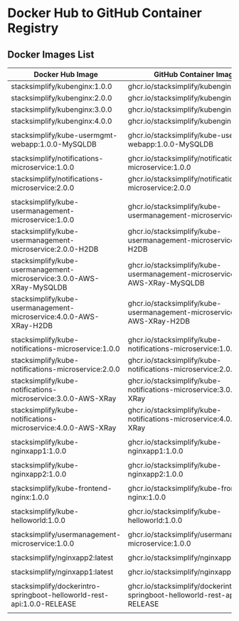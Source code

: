 # Docker Hub to GitHub Container Registry

## Docker Images List
| Docker Hub Image  | GitHub Container Image |
| ------------- | ------------- |
| stacksimplify/kubenginx:1.0.0  | ghcr.io/stacksimplify/kubenginx:1.0.0  |
| stacksimplify/kubenginx:2.0.0  | ghcr.io/stacksimplify/kubenginx:2.0.0  |
| stacksimplify/kubenginx:3.0.0  | ghcr.io/stacksimplify/kubenginx:3.0.0  |
| stacksimplify/kubenginx:4.0.0  | ghcr.io/stacksimplify/kubenginx:4.0.0  |
|   |   |
| stacksimplify/kube-usermgmt-webapp:1.0.0-MySQLDB  | ghcr.io/stacksimplify/kube-usermgmt-webapp:1.0.0-MySQLDB  |
|   |   |
| stacksimplify/notifications-microservice:1.0.0  | ghcr.io/stacksimplify/notifications-microservice:1.0.0  |
| stacksimplify/notifications-microservice:2.0.0  | ghcr.io/stacksimplify/notifications-microservice:2.0.0  |
|   |   |
| stacksimplify/kube-usermanagement-microservice:1.0.0  | ghcr.io/stacksimplify/kube-usermanagement-microservice:1.0.0  |
| stacksimplify/kube-usermanagement-microservice:2.0.0-H2DB  | ghcr.io/stacksimplify/kube-usermanagement-microservice:2.0.0-H2DB  |
| stacksimplify/kube-usermanagement-microservice:3.0.0-AWS-XRay-MySQLDB  | ghcr.io/stacksimplify/kube-usermanagement-microservice:3.0.0-AWS-XRay-MySQLDB  |
| stacksimplify/kube-usermanagement-microservice:4.0.0-AWS-XRay-H2DB  | ghcr.io/stacksimplify/kube-usermanagement-microservice:4.0.0-AWS-XRay-H2DB  |
|   |   |
| stacksimplify/kube-notifications-microservice:1.0.0  | ghcr.io/stacksimplify/kube-notifications-microservice:1.0.0  |
| stacksimplify/kube-notifications-microservice:2.0.0  | ghcr.io/stacksimplify/kube-notifications-microservice:2.0.0  |
| stacksimplify/kube-notifications-microservice:3.0.0-AWS-XRay  | ghcr.io/stacksimplify/kube-notifications-microservice:3.0.0-AWS-XRay  |
| stacksimplify/kube-notifications-microservice:4.0.0-AWS-XRay  | ghcr.io/stacksimplify/kube-notifications-microservice:4.0.0-AWS-XRay  |
|   |   |
| stacksimplify/kube-nginxapp1:1.0.0  | ghcr.io/stacksimplify/kube-nginxapp1:1.0.0  |
|   |   |
| stacksimplify/kube-nginxapp2:1.0.0  | ghcr.io/stacksimplify/kube-nginxapp2:1.0.0  |
|   |   |
| stacksimplify/kube-frontend-nginx:1.0.0  | ghcr.io/stacksimplify/kube-frontend-nginx:1.0.0  |
|   |   |
| stacksimplify/kube-helloworld:1.0.0  | ghcr.io/stacksimplify/kube-helloworld:1.0.0  |
|   |   |
| stacksimplify/usermanagement-microservice:1.0.0  | ghcr.io/stacksimplify/usermanagement-microservice:1.0.0  |
|   |   |
| stacksimplify/nginxapp2:latest  | ghcr.io/stacksimplify/nginxapp2:latest  |
|   |   |
| stacksimplify/nginxapp1:latest  | ghcr.io/stacksimplify/nginxapp1:latest  |
|   |   |
| stacksimplify/dockerintro-springboot-helloworld-rest-api:1.0.0-RELEASE  | ghcr.io/stacksimplify/dockerintro-springboot-helloworld-rest-api:1.0.0-RELEASE  |
|   |   |